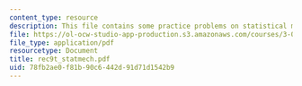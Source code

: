 ```yaml
---
content_type: resource
description: This file contains some practice problems on statistical mechanics.
file: https://ol-ocw-studio-app-production.s3.amazonaws.com/courses/3-012-fundamentals-of-materials-science-fall-2005/78fb2ae0f81b90c6442d91d71d1542b9_rec9t_statmech.pdf
file_type: application/pdf
resourcetype: Document
title: rec9t_statmech.pdf
uid: 78fb2ae0-f81b-90c6-442d-91d71d1542b9
---
```

